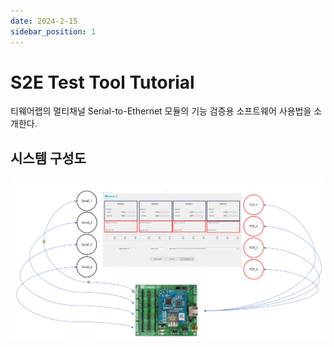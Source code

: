 ```yaml
---
date: 2024-2-15
sidebar_position: 1
---
```


# S2E Test Tool Tutorial

티웨어랩의 멀티채널 Serial-to-Ethernet 모듈의 기능 검증용 소프트웨어 사용법을 소개한다.

## 시스템 구성도

![테스트 환경 구성도](../img/s2etester_config.png)
